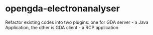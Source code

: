 opengda-electronanalyser
========================
Refactor existing codes into two plugins: one for GDA server - a Java Application, the other is GDA client - a RCP application
